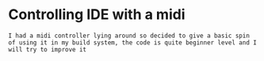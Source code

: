 # Controlling IDE with a midi

``` I had a midi controller lying around so decided to give a basic spin of using it in my build system, the code is quite beginner level and I will try to improve it ```